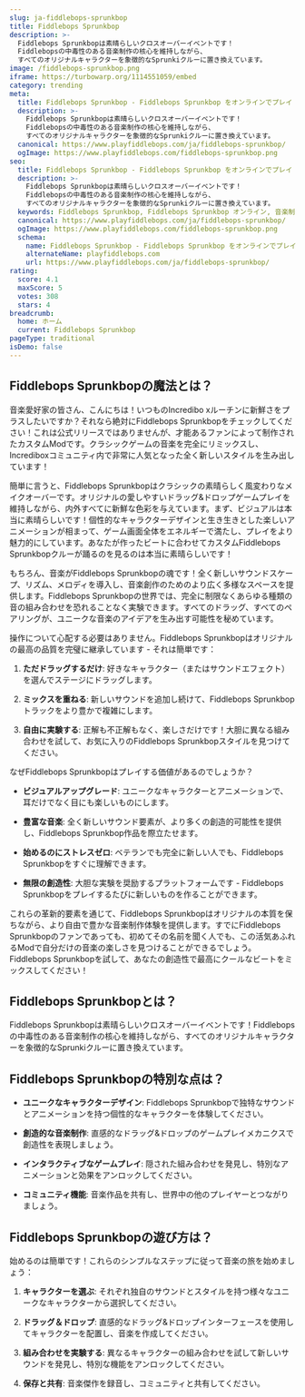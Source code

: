 ```yaml
---
slug: ja-fiddlebops-sprunkbop
title: Fiddlebops Sprunkbop
description: >-
  Fiddlebops Sprunkbopは素晴らしいクロスオーバーイベントです！
  Fiddlebopsの中毒性のある音楽制作の核心を維持しながら、
  すべてのオリジナルキャラクターを象徴的なSprunkiクルーに置き換えています。
image: /fiddlebops-sprunkbop.png
iframe: https://turbowarp.org/1114551059/embed
category: trending
meta:
  title: Fiddlebops Sprunkbop - Fiddlebops Sprunkbop をオンラインでプレイ
  description: >-
    Fiddlebops Sprunkbopは素晴らしいクロスオーバーイベントです！
    Fiddlebopsの中毒性のある音楽制作の核心を維持しながら、
    すべてのオリジナルキャラクターを象徴的なSprunkiクルーに置き換えています。
  canonical: https://www.playfiddlebops.com/ja/fiddlebops-sprunkbop/
  ogImage: https://www.playfiddlebops.com/fiddlebops-sprunkbop.png
seo:
  title: Fiddlebops Sprunkbop - Fiddlebops Sprunkbop をオンラインでプレイ
  description: >-
    Fiddlebops Sprunkbopは素晴らしいクロスオーバーイベントです！
    Fiddlebopsの中毒性のある音楽制作の核心を維持しながら、
    すべてのオリジナルキャラクターを象徴的なSprunkiクルーに置き換えています。
  keywords: Fiddlebops Sprunkbop, Fiddlebops Sprunkbop オンライン, 音楽制作ゲーム, Sprunki
  canonical: https://www.playfiddlebops.com/ja/fiddlebops-sprunkbop/
  ogImage: https://www.playfiddlebops.com/fiddlebops-sprunkbop.png
  schema:
    name: Fiddlebops Sprunkbop - Fiddlebops Sprunkbop をオンラインでプレイ
    alternateName: playfiddlebops.com
    url: https://www.playfiddlebops.com/ja/fiddlebops-sprunkbop/
rating:
  score: 4.1
  maxScore: 5
  votes: 308
  stars: 4
breadcrumb:
  home: ホーム
  current: Fiddlebops Sprunkbop
pageType: traditional
isDemo: false
---
```


## Fiddlebops Sprunkbopの魔法とは？

音楽愛好家の皆さん、こんにちは！いつものIncredibo xルーチンに新鮮さをプラスしたいですか？それなら絶対にFiddlebops Sprunkbopをチェックしてください！これは公式リリースではありませんが、才能あるファンによって制作されたカスタムModです。クラシックゲームの音楽を完全にリミックスし、Incrediboxコミュニティ内で非常に人気となった全く新しいスタイルを生み出しています！

簡単に言うと、Fiddlebops Sprunkbopはクラシックの素晴らしく風変わりなメイクオーバーです。オリジナルの愛しやすいドラッグ&ドロップゲームプレイを維持しながら、内外すべてに新鮮な色彩を与えています。まず、ビジュアルは本当に素晴らしいです！個性的なキャラクターデザインと生き生きとした楽しいアニメーションが相まって、ゲーム画面全体をエネルギーで満たし、プレイをより魅力的にしています。あなたが作ったビートに合わせてカスタムFiddlebops Sprunkbopクルーが踊るのを見るのは本当に素晴らしいです！

もちろん、音楽がFiddlebops Sprunkbopの魂です！全く新しいサウンドスケープ、リズム、メロディを導入し、音楽創作のためのより広く多様なスペースを提供します。Fiddlebops Sprunkbopの世界では、完全に制限なくあらゆる種類の音の組み合わせを恐れることなく実験できます。すべてのドラッグ、すべてのペアリングが、ユニークな音楽のアイデアを生み出す可能性を秘めています。

操作について心配する必要はありません。Fiddlebops Sprunkbopはオリジナルの最高の品質を完璧に継承しています - それは簡単です：

1. **ただドラッグするだけ**: 好きなキャラクター（またはサウンドエフェクト）を選んでステージにドラッグします。

1. **ミックスを重ねる**: 新しいサウンドを追加し続けて、Fiddlebops Sprunkbopトラックをより豊かで複雑にします。

1. **自由に実験する**: 正解も不正解もなく、楽しさだけです！大胆に異なる組み合わせを試して、お気に入りのFiddlebops Sprunkbopスタイルを見つけてください。

なぜFiddlebops Sprunkbopはプレイする価値があるのでしょうか？

- **ビジュアルアップグレード**: ユニークなキャラクターとアニメーションで、耳だけでなく目にも楽しいものにします。

- **豊富な音楽**: 全く新しいサウンド要素が、より多くの創造的可能性を提供し、Fiddlebops Sprunkbop作品を際立たせます。

- **始めるのにストレスゼロ**: ベテランでも完全に新しい人でも、Fiddlebops Sprunkbopをすぐに理解できます。

- **無限の創造性**: 大胆な実験を奨励するプラットフォームです - Fiddlebops Sprunkbopをプレイするたびに新しいものを作ることができます。

これらの革新的要素を通じて、Fiddlebops Sprunkbopはオリジナルの本質を保ちながら、より自由で豊かな音楽制作体験を提供します。すでにFiddlebops Sprunkbopのファンであっても、初めてその名前を聞く人でも、この活気あふれるModで自分だけの音楽の楽しさを見つけることができるでしょう。Fiddlebops Sprunkbopを試して、あなたの創造性で最高にクールなビートをミックスしてください！

## Fiddlebops Sprunkbopとは？

Fiddlebops Sprunkbopは素晴らしいクロスオーバーイベントです！Fiddlebopsの中毒性のある音楽制作の核心を維持しながら、すべてのオリジナルキャラクターを象徴的なSprunkiクルーに置き換えています。

## Fiddlebops Sprunkbopの特別な点は？

- **ユニークなキャラクターデザイン**: Fiddlebops Sprunkbopで独特なサウンドとアニメーションを持つ個性的なキャラクターを体験してください。

- **創造的な音楽制作**: 直感的なドラッグ&ドロップのゲームプレイメカニクスで創造性を表現しましょう。

- **インタラクティブなゲームプレイ**: 隠された組み合わせを発見し、特別なアニメーションと効果をアンロックしてください。

- **コミュニティ機能**: 音楽作品を共有し、世界中の他のプレイヤーとつながりましょう。

## Fiddlebops Sprunkbopの遊び方は？

始めるのは簡単です！これらのシンプルなステップに従って音楽の旅を始めましょう：

1. **キャラクターを選ぶ**: それぞれ独自のサウンドとスタイルを持つ様々なユニークなキャラクターから選択してください。

1. **ドラッグ＆ドロップ**: 直感的なドラッグ&ドロップインターフェースを使用してキャラクターを配置し、音楽を作成してください。

1. **組み合わせを実験する**: 異なるキャラクターの組み合わせを試して新しいサウンドを発見し、特別な機能をアンロックしてください。

1. **保存と共有**: 音楽傑作を録音し、コミュニティと共有してください。
